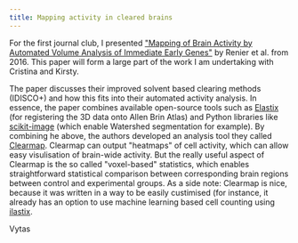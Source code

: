 ```yaml
---
title: Mapping activity in cleared brains
---
```

For the first journal club, I presented ["Mapping of Brain Activity by Automated Volume Analysis of Immediate Early Genes"](https://www.cell.com/cell/fulltext/S0092-8674(16)30555-4)
by Renier et al. from 2016. This paper will form a large part of the work I am undertaking with Cristina and Kirsty.

The paper discusses their improved solvent based clearing methods (IDISCO+) and how this fits into their automated activity analysis. In essence, the paper combines available open-source tools such as [Elastix](http://elastix.isi.uu.nl/) (for registering the 3D data onto Allen Brin Atlas) and Python libraries like [scikit-image](https://scikit-image.org/) (which enable Watershed segmentation for example).  By combining he above, the authors developed an analysis tool they called [Clearmap](https://idisco.info/clearmap-2/). Clearmap can output "heatmaps" of cell activity, which can allow easy visulisation of brain-wide activity. But the really useful aspect of Clearmap is the so called "voxel-based" statistics, which enables straightforward statistical comparison between corresponding brain regions between control and experimental groups. As a side note: Clearmap is nice, because it was written in a way to be easily custimised (for instance, it already has an option to use machine learning based cell counting using [ilastix](http://ilastik.org/).

Vytas
